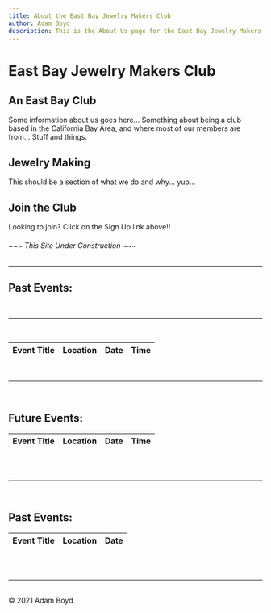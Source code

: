 ```yaml
---
title: About the East Bay Jewelry Makers Club
author: Adam Boyd
description: This is the About Us page for the East Bay Jewelry Makers Club
---
```


# East Bay Jewelry Makers Club

## An East Bay Club

Some information about us goes here... Something about being a club based in the California Bay Area, and where most of our members are from... Stuff and things.

## Jewelry Making

This should be a section of what we do and why... yup...

## Join the Club

Looking to join? Click on the Sign Up link above!!

###### *~~~ This Site Under Construction ~~~*  
***  
## Past Events:
   
<br>
<hr>
<br>
<table id="events">
    <thead>
        <tr>
            <th> Event Title </th>
            <th> Location </th>
            <th> Date </th>
            <th> Time </th>
        </tr>
    </thead>
</table>
<br>
<hr>
<br>

## Future Events:
   
<table id="events">
    <thead>
        <tr>
            <th> Event Title </th>
            <th> Location </th>
            <th> Date </th>
            <th> Time </th>
        </tr>
    </thead>
</table>
<br>
<br>
<hr>
<br>

## Past Events:
   
<table id="past">
    <thead>
        <tr>
            <th> Event Title </th>
            <th> Location </th>
            <th> Date </th>
        </tr>
    </thead>
</table>
<br>
<br>
<hr>
<br>
</main>
<footer>
        &copy; 2021 Adam Boyd
</footer>
<script>
    function createEvents() {
        var table = document.getElementById("events");
        events.forEach(element => {
            var row = table.insertRow();
            var cell1 = row.insertCell(0);
            var cell2 = row.insertCell(1);
            var cell3 = row.insertCell(2);
            var cell4 = row.insertCell(3);
            cell1.innerHTML = element.title;
            cell2.innerHTML = element.location;
            cell3.innerHTML = element.date;
            cell4.innerHTML = element.time;
        });
    }
    function createPast() {
        var table = document.getElementById("past");
        pastEvents.forEach(element => {
            var row = table.insertRow();
            var cell1 = row.insertCell(0);
            var cell2 = row.insertCell(1);
            var cell3 = row.insertCell(2);
            cell1.innerHTML = element.title;
            cell2.innerHTML = element.location;
            cell3.innerHTML = element.date;
        });
    }
    function createNonClub() {
        var table = document.getElementById("nonClub");
        nonClubEvents.forEach(element => {
            var row = table.insertRow();
            var cell1 = row.insertCell(0);
            var cell2 = row.insertCell(1);
            var cell3 = row.insertCell(2);
            var cell4 = row.insertCell(3);
            cell1.innerHTML = element.imageLink;
            cell2.innerHTML = element.title;
            cell3.innerHTML = element.location;
            cell4.innerHTML = element.date;
        });
    }
    createEvents();
    createPast();
    createNonClub();
</script>
